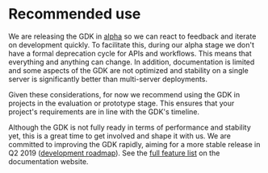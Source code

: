 
# Recommended use 

We are releasing the GDK in [alpha](https://docs.improbable.io/reference/latest/shared/release-policy#maturity-stages) so we can react to feedback and iterate on development quickly. To facilitate this, during our alpha stage we don't have a formal deprecation cycle for APIs and workflows. This means that everything and anything can change. In addition, documentation is limited and some aspects of the GDK are not optimized and stability on a single server is significantly better than multi-server deployments.

Given these considerations, for now we recommend using the GDK in projects in the evaluation or prototype stage. This ensures that your project's requirements are in line with the GDK's timeline.

Although the GDK is not fully ready in terms of performance and stability yet, this is a great time to get involved and shape it with us. We are committed to improving the GDK rapidly, aiming for a more stable release in Q2 2019 ([development roadmap](https://github.com/spatialos/UnrealGDK/projects/1)). See the [full feature list](https://docs.improbable.io/unreal/latest/features) on the documentation website.
